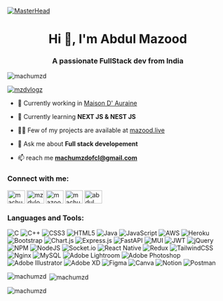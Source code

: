 [![MasterHead](https://i.ibb.co/hTB5kW0/1711522690949.jpg)](https://machumzd.io](https://machumzd.github.io/Personal-Portfolio/))
<h1 align="center">Hi 👋, I'm Abdul Mazood</h1>
<h3 align="center">A passionate FullStack dev from India</h3>

<p align="left"> <img src="https://komarev.com/ghpvc/?username=machumzd&label=Profile%20views&color=0e75b6&style=flat" alt="machumzd" /> </p>

<p align="left"> <a href="https://twitter.com/mzdvlogz" target="blank"><img src="https://img.shields.io/twitter/follow/mzdvlogz?logo=twitter&style=for-the-badge" alt="mzdvlogz" /></a> </p>

- 🔭 Currently working in [Maison D' Auraine]([https://maisondauraine.com/])

- 🌱 Currently learning **NEXT JS & NEST JS**

- 👨‍💻 Few of my projects are available at [mazood.live]((https://machumzd.github.io/Personal-Portfolio/)/)

- 💬 Ask me about **Full stack developement**

- 📫 reach me **machumzdofcl@gmail.com**

<h3 align="left">Connect with me:</h3>
<p align="left">
<a href="https://dev.to/machu_mzd" target="blank"><img align="center" src="https://raw.githubusercontent.com/rahuldkjain/github-profile-readme-generator/master/src/images/icons/Social/devto.svg" alt="machu_mzd" height="30" width="40" /></a>
<a href="https://twitter.com/mzdvlogz" target="blank"><img align="center" src="https://raw.githubusercontent.com/rahuldkjain/github-profile-readme-generator/master/src/images/icons/Social/twitter.svg" alt="mzdvlogz" height="30" width="40" /></a>
<a href="https://fb.com/mazoodmachu.binmohammed" target="blank"><img align="center" src="https://raw.githubusercontent.com/rahuldkjain/github-profile-readme-generator/master/src/images/icons/Social/facebook.svg" alt="mazoodmachu.binmohammed" height="30" width="40" /></a>
<a href="https://instagram.com/machu_mzd" target="blank"><img align="center" src="https://raw.githubusercontent.com/rahuldkjain/github-profile-readme-generator/master/src/images/icons/Social/instagram.svg" alt="machu_mzd" height="30" width="40" /></a>
<a href="https://www.linkedin.com/in/abdul-mazood-14640b1aa/" target="blank"><img align="center" src="https://raw.githubusercontent.com/rahuldkjain/github-profile-readme-generator/master/src/images/icons/Social/linked-in-alt.svg" alt="abdul mazood" height="30" width="40" /></a>

</p>

<h3 align="left">Languages and Tools:</h3>

![C](https://img.shields.io/badge/c-%2300599C.svg?style=for-the-badge&logo=c&logoColor=white) ![C++](https://img.shields.io/badge/c++-%2300599C.svg?style=for-the-badge&logo=c%2B%2B&logoColor=white) ![CSS3](https://img.shields.io/badge/css3-%231572B6.svg?style=for-the-badge&logo=css3&logoColor=white) ![HTML5](https://img.shields.io/badge/html5-%23E34F26.svg?style=for-the-badge&logo=html5&logoColor=white) ![Java](https://img.shields.io/badge/java-%23ED8B00.svg?style=for-the-badge&logo=java&logoColor=white) ![JavaScript](https://img.shields.io/badge/javascript-%23323330.svg?style=for-the-badge&logo=javascript&logoColor=%23F7DF1E) ![AWS](https://img.shields.io/badge/AWS-%23FF9900.svg?style=for-the-badge&logo=amazon-aws&logoColor=white) ![Heroku](https://img.shields.io/badge/heroku-%23430098.svg?style=for-the-badge&logo=heroku&logoColor=white) ![Bootstrap](https://img.shields.io/badge/bootstrap-%23563D7C.svg?style=for-the-badge&logo=bootstrap&logoColor=white) ![Chart.js](https://img.shields.io/badge/chart.js-F5788D.svg?style=for-the-badge&logo=chart.js&logoColor=white) ![Express.js](https://img.shields.io/badge/express.js-%23404d59.svg?style=for-the-badge&logo=express&logoColor=%2361DAFB) ![FastAPI](https://img.shields.io/badge/FastAPI-005571?style=for-the-badge&logo=fastapi) ![MUI](https://img.shields.io/badge/MUI-%230081CB.svg?style=for-the-badge&logo=material-ui&logoColor=white) ![JWT](https://img.shields.io/badge/JWT-black?style=for-the-badge&logo=JSON%20web%20tokens) ![jQuery](https://img.shields.io/badge/jquery-%230769AD.svg?style=for-the-badge&logo=jquery&logoColor=white) ![NPM](https://img.shields.io/badge/NPM-%23000000.svg?style=for-the-badge&logo=npm&logoColor=white) ![NodeJS](https://img.shields.io/badge/node.js-6DA55F?style=for-the-badge&logo=node.js&logoColor=white) ![Socket.io](https://img.shields.io/badge/Socket.io-black?style=for-the-badge&logo=socket.io&badgeColor=010101) ![React Native](https://img.shields.io/badge/react_native-%2320232a.svg?style=for-the-badge&logo=react&logoColor=%2361DAFB) ![Redux](https://img.shields.io/badge/redux-%23593d88.svg?style=for-the-badge&logo=redux&logoColor=white) ![TailwindCSS](https://img.shields.io/badge/tailwindcss-%2338B2AC.svg?style=for-the-badge&logo=tailwind-css&logoColor=white) ![Nginx](https://img.shields.io/badge/nginx-%23009639.svg?style=for-the-badge&logo=nginx&logoColor=white) ![MySQL](https://img.shields.io/badge/mysql-%2300f.svg?style=for-the-badge&logo=mysql&logoColor=white) ![Adobe Lightroom](https://img.shields.io/badge/Adobe%20Lightroom-31A8FF.svg?style=for-the-badge&logo=Adobe%20Lightroom&logoColor=white) ![Adobe Photoshop](https://img.shields.io/badge/adobephotoshop-%2331A8FF.svg?style=for-the-badge&logo=adobephotoshop&logoColor=white) ![Adobe Illustrator](https://img.shields.io/badge/adobeillustrator-%23FF9A00.svg?style=for-the-badge&logo=adobeillustrator&logoColor=white) ![Adobe XD](https://img.shields.io/badge/Adobe%20XD-470137?style=for-the-badge&logo=Adobe%20XD&logoColor=#FF61F6) 	![Figma](https://img.shields.io/badge/figma-%23F24E1E.svg?style=for-the-badge&logo=figma&logoColor=white)  ![Canva](https://img.shields.io/badge/Canva-%2300C4CC.svg?style=for-the-badge&logo=Canva&logoColor=white) ![Notion](https://img.shields.io/badge/Notion-%23000000.svg?style=for-the-badge&logo=notion&logoColor=white) ![Postman](https://img.shields.io/badge/Postman-FF6C37?style=for-the-badge&logo=postman&logoColor=white) 
  
<p><img align="left" src="https://github-readme-stats.vercel.app/api/top-langs?username=machumzd&show_icons=true&locale=en&layout=compact" alt="machumzd" /></p>

<p>&nbsp;<img align="center" src="https://github-readme-stats.vercel.app/api?username=machumzd&show_icons=true&locale=en" alt="machumzd" /></p>

<p><img align="center" src="https://github-readme-streak-stats.herokuapp.com/?user=machumzd&" alt="machumzd" /></p>

